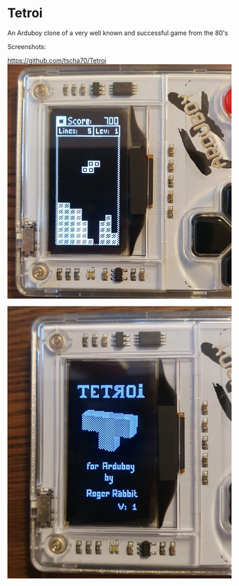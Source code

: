 # Tetroi
An Arduboy clone of a very well known and successful game from the 80's

Screenshots:

https://github.com/tscha70/Tetroi
![gameplay](https://github.com/tscha70/Tetroi/blob/main/gampe_play.png)

![intro](intro_screen.png)
